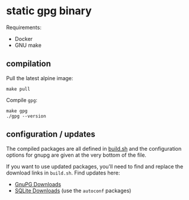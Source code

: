 # static gpg binary

Requirements:

* Docker
* GNU make

## compilation

Pull the latest alpine image:

    make pull

Compile `gpg`:

    make gpg
    ./gpg --version

## configuration / updates

The compiled packages are all defined in [build.sh](build.sh) and the
configuration options for gnupg are given at the very bottom of the file.

If you want to use updated packages, you'll need to find and replace the
download links in `build.sh`. Find updates here:

* [GnuPG Downloads](https://gnupg.org/download/)
* [SQLite Downloads](https://www.sqlite.org/download.html?)
  (use the `autoconf` packages)
